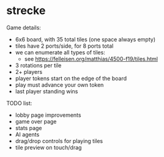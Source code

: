 # strecke

Game details:

 - 6x6 board, with 35 total tiles (one space always empty)
 - tiles have 2 ports/side, for 8 ports total
 - we can enumerate all types of tiles:
   - see https://felleisen.org/matthias/4500-f19/tiles.html
 - 3 rotations per tile
 - 2+ players
 - player tokens start on the edge of the board
 - play must advance your own token
 - last player standing wins

TODO list:

 - lobby page improvements
 - game over page
 - stats page
 - AI agents
 - drag/drop controls for playing tiles
 - tile preview on touch/drag

